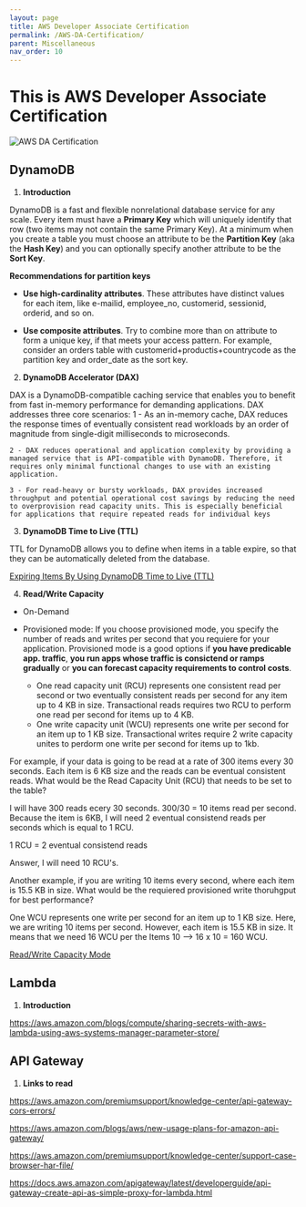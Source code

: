 ```yaml
---
layout: page
title: AWS Developer Associate Certification
permalink: /AWS-DA-Certification/
parent: Miscellaneous
nav_order: 10
---
```


# This is AWS Developer Associate Certification

![AWS DA Certification](https://d1.awsstatic.com/training-and-certification/Certification%20Badges/AWS-Certified_Developer_Associate_512x512.6d5f0ad35de66966c96f8e408e4fd919c1a2d753.png)

## DynamoDB

1. **Introduction**

DynamoDB is a fast and flexible nonrelational database service for any scale.
Every item must have a **Primary Key** which will uniquely identify that row (two items may not contain the same Primary Key). At a minimum when you create a table you must choose an attribute to be the **Partition Key** (aka the **Hash Key**) and you can optionally specify another attribute to be the **Sort Key**.

**Recommendations for partition keys**

- **Use high-cardinality attributes**. These attributes have distinct values for each item, like e-mailid, employee_no, customerid, sessionid, orderid, and so on.

- **Use composite attributes**. Try to combine more than on attribute to form a unique key, if that meets your access pattern. For example, consider an orders table with customerid+productis+countrycode as the partition key and order_date as the sort key.

2. **DynamoDB Accelerator (DAX)**

DAX is a DynamoDB-compatible caching service that enables you to benefit from fast in-memory performance for demanding applications. DAX addresses three core scenarios:
    1 - As an in-memory cache, DAX reduces the response times of eventually consistent read workloads by an order of magnitude from single-digit milliseconds to microseconds.

    2 - DAX reduces operational and application complexity by providing a managed service that is API-compatible with DynamoDB. Therefore, it requires only minimal functional changes to use with an existing application.

    3 - For read-heavy or bursty workloads, DAX provides increased throughput and potential operational cost savings by reducing the need to overprovision read capacity units. This is especially beneficial for applications that require repeated reads for individual keys

3. **DynamoDB Time to Live (TTL)**

TTL for DynamoDB allows you to define when items in a table expire, so that they can be automatically deleted from the database.

[Expiring Items By Using DynamoDB Time to Live (TTL)](https://docs.aws.amazon.com/amazondynamodb/latest/developerguide/TTL.html)

4. **Read/Write Capacity**

- On-Demand

- Provisioned mode: If you choose provisioned mode, you specify the number of reads and writes per second that you requiere for your application. Provisioned mode is a good options if **you have predicable app. traffic**, **you run apps whose traffic is consictend or ramps gradually** or **you can forecast capacity requirements to control costs**.

    - One read capacity unit (RCU) represents one consistent read per second or two eventually consistent reads per second for any item up to 4 KB in size.
    Transactional reads requires two RCU to perform one read per second for items up to 4 KB.
    - One write capacity unit (WCU) represents one write per second for an item up to 1 KB size. 
    Transactional writes require 2 write capacity unites to perdorm one write per second for items up to 1kb.

For example, if your data is going to be read at a rate of 300 items every 30 seconds. Each item is 6 KB size and the reads can be eventual consistent reads. What would be the Read Capacity Unit (RCU) that needs to be set to the table?

I will have 300 reads ecery 30 seconds. 300/30 = 10 items read per second. Because the item is 6KB, I will need 2 eventual consistend reads per seconds which is equal to 1 RCU.

1 RCU = 2 eventual consistend reads 

Answer, I will need 10 RCU's.

Another example, if you are writing 10 items every second, where each item is 15.5 KB in size. What would be the requiered provisioned write thoruhgput for best performance?

One WCU represents one write per second for an item up to 1 KB size. Here, we are writing 10 items per second. However, each item is 15.5 KB in size. It means that we need 16 WCU per the Items 10 --> 16 x 10 = 160 WCU.

[Read/Write Capacity Mode](https://docs.aws.amazon.com/amazondynamodb/latest/developerguide/HowItWorks.ReadWriteCapacityMode.html)

## Lambda

1. **Introduction**

https://aws.amazon.com/blogs/compute/sharing-secrets-with-aws-lambda-using-aws-systems-manager-parameter-store/

## API Gateway

1. **Links to read**

https://aws.amazon.com/premiumsupport/knowledge-center/api-gateway-cors-errors/

https://aws.amazon.com/blogs/aws/new-usage-plans-for-amazon-api-gateway/

https://aws.amazon.com/premiumsupport/knowledge-center/support-case-browser-har-file/

https://docs.aws.amazon.com/apigateway/latest/developerguide/api-gateway-create-api-as-simple-proxy-for-lambda.html